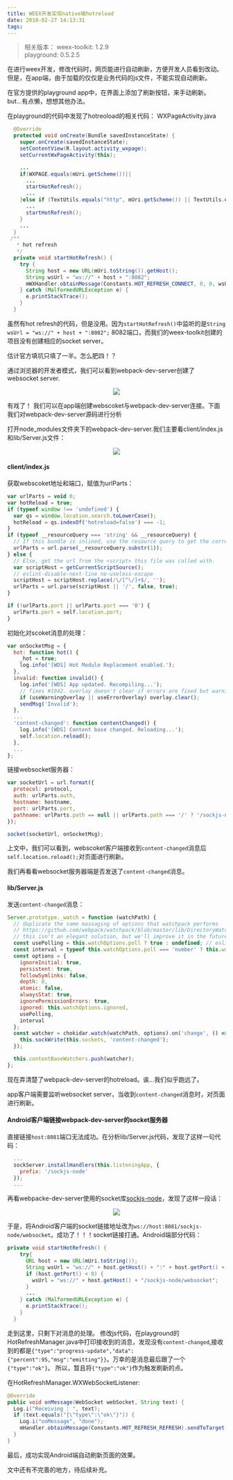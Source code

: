 ```yaml
---
title: WEEX开发实现native端hotreload
date: 2018-02-27 14:13:31
tags:
---
```


> 相关版本：
> weex-toolkit: 1.2.9  
> playground: 0.5.2.5

在进行weex开发，修改代码时，网页能进行自动刷新，方便开发人员看到改动。但是，在app端，由于加载的仅仅是业务代码的js文件，不能实现自动刷新。

在官方提供的playground app中，在界面上添加了刷新按钮，来手动刷新。
but...有点懒，想想其他办法。

在playground的代码中发现了hotreoload的相关代码：
WXPageActivity.java
```java
  @Override
  protected void onCreate(Bundle savedInstanceState) {
    super.onCreate(savedInstanceState);
    setContentView(R.layout.activity_wxpage);
    setCurrentWxPageActivity(this);

    ...
    if(WXPAGE.equals(mUri.getScheme())||
      ...
      startHotRefresh();
      ...
    }else if (TextUtils.equals("http", mUri.getScheme()) || TextUtils.equals("https", mUri.getScheme())) {
      ...
      startHotRefresh();
    }
    ...
  }
 /**
   * hot refresh
   */
  private void startHotRefresh() {
    try {
      String host = new URL(mUri.toString()).getHost();
      String wsUrl = "ws://" + host + ":8082";
      mWXHandler.obtainMessage(Constants.HOT_REFRESH_CONNECT, 0, 0, wsUrl).sendToTarget();
    } catch (MalformedURLException e) {
      e.printStackTrace();
    }
  }
```
虽然有hot refresh的代码，但是没用。因为`startHotRefresh()`中监听的是`String wsUrl = "ws://" + host + ":8082";` 8082端口，而我们的weex-toolkit创建的项目没有创建相应的socket server。

估计官方填坑只填了一半。怎么肥四！？

通过浏览器的开发者模式，我们可以看到webpack-dev-server创建了websocket server.
<div style="text-align: center;">
  <img src="weex_ws.png">
</div>

有戏了！
我们可以在app端创建webscoket与webpack-dev-server连接。下面我们对webpack-dev-server源码进行分析

打开node_modules文件夹下的webpack-dev-server.我们主要看client/index.js和lib/Server.js文件：
<div style="text-align: center;">
  <img src="webpack-dev-server.png">
</div>

#### client/index.js
获取webscoket地址和端口，赋值为urlParts：
```js
var urlParts = void 0;
var hotReload = true;
if (typeof window !== 'undefined') {
  var qs = window.location.search.toLowerCase();
  hotReload = qs.indexOf('hotreload=false') === -1;
}
if (typeof __resourceQuery === 'string' && __resourceQuery) {
  // If this bundle is inlined, use the resource query to get the correct url.
  urlParts = url.parse(__resourceQuery.substr(1));
} else {
  // Else, get the url from the <script> this file was called with.
  var scriptHost = getCurrentScriptSource();
  // eslint-disable-next-line no-useless-escape
  scriptHost = scriptHost.replace(/\/[^\/]+$/, '');
  urlParts = url.parse(scriptHost || '/', false, true);
}

if (!urlParts.port || urlParts.port === '0') {
  urlParts.port = self.location.port;
}
```
初始化对scoket消息的处理：
```js
var onSocketMsg = {
  hot: function hot() {
    _hot = true;
    log.info('[WDS] Hot Module Replacement enabled.');
  },
  invalid: function invalid() {
    log.info('[WDS] App updated. Recompiling...');
    // fixes #1042. overlay doesn't clear if errors are fixed but warnings remain.
    if (useWarningOverlay || useErrorOverlay) overlay.clear();
    sendMsg('Invalid');
  },
  ...
  'content-changed': function contentChanged() {
    log.info('[WDS] Content base changed. Reloading...');
    self.location.reload();
  },
  ...
};
```
链接websocket服务器：
```js
var socketUrl = url.format({
  protocol: protocol,
  auth: urlParts.auth,
  hostname: hostname,
  port: urlParts.port,
  pathname: urlParts.path == null || urlParts.path === '/' ? '/sockjs-node' : urlParts.path
});

socket(socketUrl, onSocketMsg);
```
上文中，我们可以看到，webscoket客户端接收到`content-changed`消息后`self.location.reload();`对页面进行刷新。

我们再看看websocket服务器端是否发送了`content-changed`消息。

#### lib/Server.js
发送`content-changed`消息：
```js
Server.prototype._watch = function (watchPath) {
  // duplicate the same massaging of options that watchpack performs
  // https://github.com/webpack/watchpack/blob/master/lib/DirectoryWatcher.js#L49
  // this isn't an elegant solution, but we'll improve it in the future
  const usePolling = this.watchOptions.poll ? true : undefined; // eslint-disable-line no-undefined
  const interval = typeof this.watchOptions.poll === 'number' ? this.watchOptions.poll : undefined; // eslint-disable-line no-undefined
  const options = {
    ignoreInitial: true,
    persistent: true,
    followSymlinks: false,
    depth: 0,
    atomic: false,
    alwaysStat: true,
    ignorePermissionErrors: true,
    ignored: this.watchOptions.ignored,
    usePolling,
    interval
  };
  const watcher = chokidar.watch(watchPath, options).on('change', () => {
    this.sockWrite(this.sockets, 'content-changed');
  });

  this.contentBaseWatchers.push(watcher);
};
```

现在弄清楚了webpack-dev-server的hotreload。诶...我们似乎跑远了。

app客户端需要监听websocket server，当收到`content-changed`消息时，对页面进行刷新。

#### Android客户端链接webpack-dev-server的socket服务器
直接链接`host:8081`端口无法成功。在分析lib/Server.js代码，发现了这样一句代码：
```js
  ...
  sockServer.installHandlers(this.listeningApp, {
    prefix: '/sockjs-node'
  });
  ...
```

再看webpacke-dev-server使用的socket库[sockjs-node](https://github.com/sockjs/sockjs-node)，发现了这样一段话：
<div style="text-align: center;">
  <img src="sockjs-node.png">
</div>

于是，将Android客户端的socket链接地址改为`ws://host:8081/sockjs-node/websocket`。成功了！！！socket链接打通。Android端部分代码：
```java
private void startHotRefresh() {
    try{
      URL host = new URL(mUri.toString());
      String wsUrl = "ws://" + host.getHost() + ":" + host.getPort() + "/sockjs-node/websocket";
      if (host.getPort() < 0) {
        wsUrl = "ws://" + host.getHost() + "/sockjs-node/websocket";
      }
      ...
    } catch (MalformedURLException e) {
      e.printStackTrace();
    }
  }
```

走到这里，只剩下对消息的处理。
修改js代码，在playground的HotRefreshManager.java中打印接收到的消息，发现没有`content-changed`,接收到的都是`{"type":"progress-update","data":{"percent":95,"msg":"emitting"}}`。万幸的是消息最后跟了一个`{"type":"ok"}`。
所以，暂且将`{"type":"ok"}`作为触发刷新的点。

在HotRefreshManager.WXWebSocketListener:
```java
@Override
public void onMessage(WebSocket webSocket, String text) {
  Log.i("Receiving : ", text);
  if (text.equals("{\"type\":\"ok\"}")) {
    Log.i("onMessage", "done");
    mHandler.obtainMessage(Constants.HOT_REFRESH_REFRESH).sendToTarget();
  }
}
```
最后，成功实现Android端自动刷新页面的效果。

文中还有不完善的地方，待后续补充。
